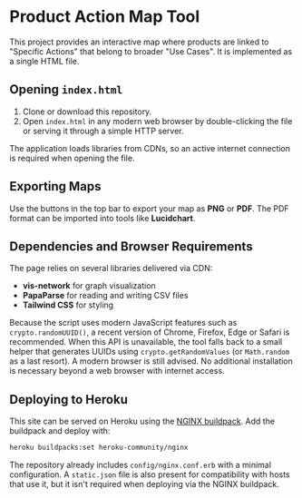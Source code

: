 # Product Action Map Tool

This project provides an interactive map where products are linked to "Specific Actions" that belong to broader "Use Cases". It is implemented as a single HTML file.

## Opening `index.html`

1. Clone or download this repository.
2. Open `index.html` in any modern web browser by double-clicking the file or serving it through a simple HTTP server.

The application loads libraries from CDNs, so an active internet connection is required when opening the file.

## Exporting Maps

Use the buttons in the top bar to export your map as **PNG** or **PDF**. The PDF format can be imported into tools like **Lucidchart**.

## Dependencies and Browser Requirements

The page relies on several libraries delivered via CDN:

- **vis-network** for graph visualization
- **PapaParse** for reading and writing CSV files
- **Tailwind CSS** for styling

Because the script uses modern JavaScript features such as `crypto.randomUUID()`, a recent version of Chrome, Firefox, Edge or Safari is recommended. When this API is unavailable, the tool falls back to a small helper that generates UUIDs using `crypto.getRandomValues` (or `Math.random` as a last resort). A modern browser is still advised. No additional installation is necessary beyond a web browser with internet access.

## Deploying to Heroku

This site can be served on Heroku using the [NGINX buildpack](https://github.com/heroku/heroku-buildpack-nginx). Add the buildpack and deploy with:

```bash
heroku buildpacks:set heroku-community/nginx
```

The repository already includes `config/nginx.conf.erb` with a minimal configuration. A `static.json` file is also present for compatibility with hosts that use it, but it isn't required when deploying via the NGINX buildpack.
